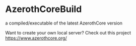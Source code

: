 # AzerothCoreBuild
a compiled/executable of the latest AzerothCore version


Want to create your own local server? Check out this project https://www.azerothcore.org/
